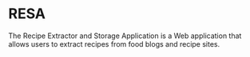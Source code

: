 # RESA

The Recipe Extractor and Storage Application is a Web application that allows users to extract recipes from food blogs and recipe sites.
